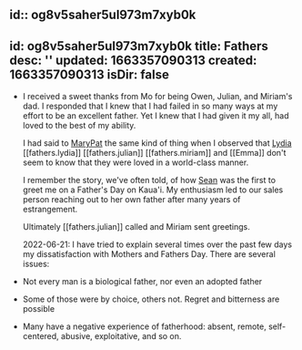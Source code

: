 id:: og8v5saher5ul973m7xyb0k
---
id: og8v5saher5ul973m7xyb0k
title: Fathers
desc: ''
updated: 1663357090313
created: 1663357090313
isDir: false
---

- I received a sweet thanks from Mo for being Owen, Julian, and Miriam's dad. I responded that I knew that I had failed in so many ways at my effort to be an excellent father. Yet I knew that I had given it my all, had loved to the best of my ability.
  
  I had said to [MaryPat](MaryPat.md) the same kind of thing when I observed that [Lydia](Lydia.md) [[fathers.lydia]] [[fathers.julian]] [[fathers.miriam]] and [[Emma]] don't seem to know that they were loved in a world-class manner.
  
  I remember the story, we've often told, of how  [Sean](Sean.md) was the first to greet me on a Father's Day on Kaua'i. My enthusiasm led to our sales person reaching out to her own father after many years of estrangement.
  
  Ultimately [[fathers.julian]] called and Miriam sent greetings. 
  
  2022-06-21:
  I have tried to explain several times over the past few days my dissatisfaction with Mothers and Fathers Day. There are several issues:
- Not every man is a biological father, nor even an adopted father
- Some of those were by choice, others not. Regret and bitterness are possible
- Many have a negative experience of fatherhood: absent, remote, self-centered, abusive, exploitative, and so on.